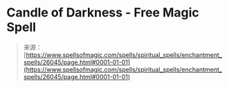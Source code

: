 <!--yml
category: 未分类
date: 2024-06-12 19:13:35
-->

# Candle of Darkness - Free Magic Spell

> 来源：[https://www.spellsofmagic.com/spells/spiritual_spells/enchantment_spells/26045/page.html#0001-01-01](https://www.spellsofmagic.com/spells/spiritual_spells/enchantment_spells/26045/page.html#0001-01-01)
